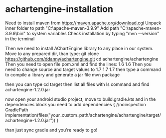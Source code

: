 # achartengine-installation

Need to install maven from https://maven.apache.org/download.cgi
Unpack inner folder to path "C:\apache-maven-3.9.9"
Add path "C:\apache-maven-3.9.9\bin" to system variables
Check installation by typing "mvn --version" in the terminal

Then we need to install AChartEngine library to any place in our system.
Move to any prepared dir, than type:
git clone https://github.com/ddanny/achartengine.git
cd achartengine/achartengine
Then you need to open file pom.xml and find the lines:
				<configuration>
					<source>1.6</source>
					<target>1.6</target>
				</configuration>
Then you need to change source and target values to 1.7
				<configuration>
					<source>1.7</source>
					<target>1.7</target>
				</configuration>
then type a command to compile a library and generate a jar file
mvn package

then you can type cd target
then list all files with ls command and find achartengine-1.2.0.jar

now open your android studio project, move to build.gradle.kts and in the
dependencies block you need to add
dependencies {
  //noinspection GradlePath
  implementation(files("your_custom_path/achartengine/achartengine/target/achartengine-1.2.0.jar"))
}

than just sync gradle and you're ready to go!
